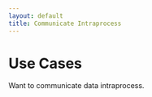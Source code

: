 ```yaml
---
layout: default
title: Communicate Intraprocess
---
```

# Use Cases

Want to communicate data intraprocess.
